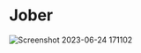 # Jober
![Screenshot 2023-06-24 171102](https://github.com/abimelsbk/Jober/assets/87647502/3f875b75-69c2-4457-8d22-246e8a24094f)
